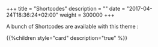 +++
title = "Shortcodes"
description = ""
date = "2017-04-24T18:36:24+02:00"
weight = 300000
+++

A bunch of Shortcodes are available with this theme :

{{%children style="card" description="true" %}}
